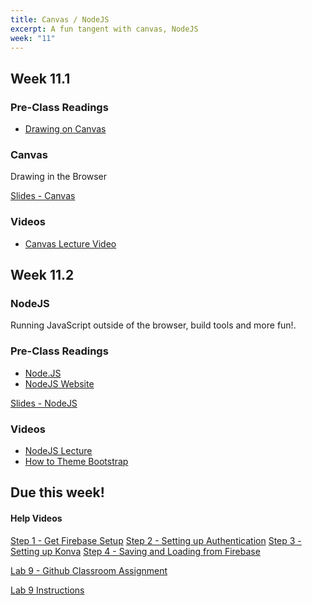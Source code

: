 ```yaml
---
title: Canvas / NodeJS
excerpt: A fun tangent with canvas, NodeJS
week: "11"
---
```


## Week 11.1

### Pre-Class Readings

- [Drawing on Canvas](https://eloquentjavascript.net/17_canvas.html)

### Canvas

Drawing in the Browser

[Slides - Canvas](https://docs.google.com/presentation/d/1QDyDq4xf13LUfQxsCKzMwgPc8CTJ-8jRFuBaTsmTPII/edit?usp=sharing)

### Videos

- [Canvas Lecture Video](https://web.microsoftstream.com/video/82de7e6b-76cf-48d8-bad3-87bf54f7ae2a)


## Week 11.2

### NodeJS

Running JavaScript outside of the browser, build tools and more fun!.

### Pre-Class Readings

- [Node.JS](https://eloquentjavascript.net/20_node.html)
- [NodeJS Website](https://nodejs.org/en/)

[Slides - NodeJS](https://docs.google.com/presentation/d/1EEzuwxQa13AyIkxvwJNXMjw1e5jhRCIRZV0qVrDen3c/edit?usp=sharing)


### Videos

- [NodeJS Lecture]()
- [How to Theme Bootstrap]()

## Due this week!

#### Help Videos
[Step 1 - Get Firebase Setup](https://web.microsoftstream.com/video/5a870cc1-ffc4-4241-aaa2-d2210b76421a)
[Step 2 - Setting up Authentication]()
[Step 3 - Setting up Konva]()
[Step 4 - Saving and Loading from Firebase]()
 
[Lab 9 - Github Classroom Assignment](https://classroom.github.com/a/c4z12uq7)

[Lab 9 Instructions](/lab/9/0)